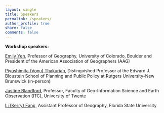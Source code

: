 ```yaml
---
layout: single
title: Speakers
permalink: /speakers/
author_profile: true
share: false
comments: false
---
```


**Workshop speakers:**

[Emily Yeh](https://www.colorado.edu/geography/emily-yeh-0), Professor of Geography, University of Colorado, Boulder and President of the American Association of Geographers (AAG)  

[Piyushimita (Vonu) Thakuriah](https://rucilab.rutgers.edu/piyushimita-vonu-thakuriah/), Distinguished Professor at the Edward J. Bloustein School of Planning and Public Policy at Rutgers University-New Brunswick (in-person)

[Justine Blandford](https://people.utwente.nl/j.i.blanford?tab=about-me), Professor, Faculty of Geo-Information Science and Earth Observation (ITC), University of Twente

[Li (Kerry) Fang](https://coss.fsu.edu/durp/faculty/kerry-fang/), Assistant Professor of Geography, Florida State University


